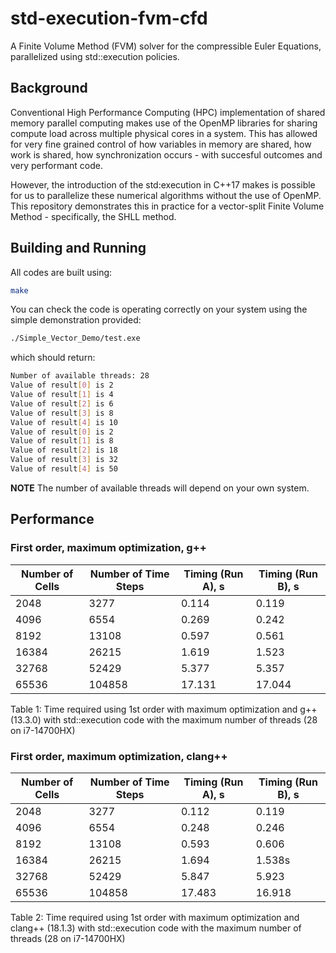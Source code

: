 # std-execution-fvm-cfd

A Finite Volume Method (FVM) solver for the compressible Euler Equations, parallelized using std::execution policies.

## Background

Conventional High Performance Computing (HPC) implementation of shared memory parallel computing makes use of the OpenMP libraries for sharing compute load across multiple physical cores in a system. This has allowed for very fine grained control of how variables in memory are shared, how work is shared, how synchronization occurs - with succesful outcomes and very performant code.

However, the introduction of the std:execution in C++17 makes is possible for us to parallelize these numerical algorithms without the use of OpenMP. This repository demonstrates this in practice for a vector-split Finite Volume Method - specifically, the SHLL method.

## Building and Running

All codes are built using:

```bash
make
```

You can check the code is operating correctly on your system using the simple demonstration provided:

```bash
./Simple_Vector_Demo/test.exe
```

which should return:

```bash
Number of available threads: 28
Value of result[0] is 2
Value of result[1] is 4
Value of result[2] is 6
Value of result[3] is 8
Value of result[4] is 10
Value of result[0] is 2
Value of result[1] is 8
Value of result[2] is 18
Value of result[3] is 32
Value of result[4] is 50
```

**NOTE** The number of available threads will depend on your own system.

## Performance

### First order, maximum optimization, g++

| Number of Cells | Number of Time Steps | Timing (Run A), s | Timing (Run B), s |
|----------------| ---------------| ----------------| ---------------| 
| 2048          | 3277           | 0.114             | 0.119        |
| 4096          | 6554           | 0.269             | 0.242        |
| 8192          | 13108           | 0.597            | 0.561        |
| 16384         | 26215         |  1.619            |  1.523        |
| 32768         | 52429         |  5.377           |   5.357      |
| 65536         | 104858        |  17.131           |  17.044      |

Table 1: Time required using 1st order with maximum optimization and g++ (13.3.0) with std::execution code with the maximum number of threads (28 on i7-14700HX)

### First order, maximum optimization, clang++

| Number of Cells | Number of Time Steps | Timing (Run A), s | Timing (Run B), s |
|----------------| ---------------| ----------------| ---------------| 
| 2048          | 3277           |  0.112          |   0.119     |
| 4096          | 6554           |  0.248          |   0.246     |
| 8192          | 13108           |  0.593          |  0.606       |
| 16384         | 26215         |   1.694          |   1.538s     |
| 32768         | 52429         |   5.847        |   5.923      |
| 65536         | 104858        |   17.483          |     16.918      |

Table 2: Time required using 1st order with maximum optimization and clang++ (18.1.3) with std::execution code with the maximum number of threads (28 on i7-14700HX)
